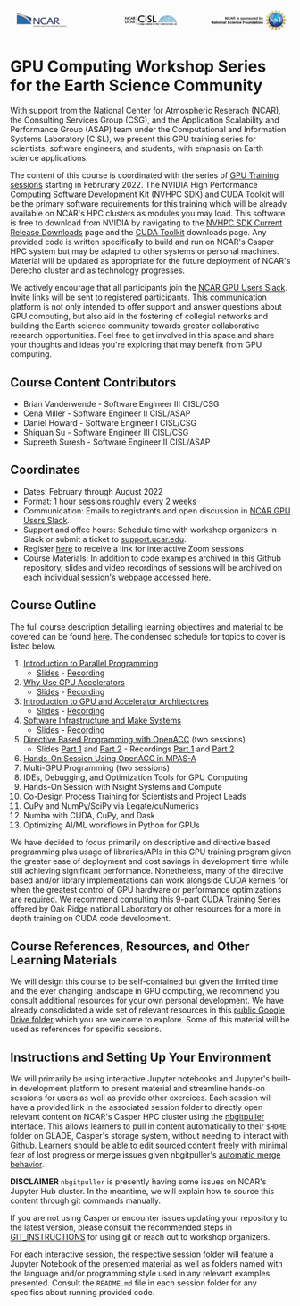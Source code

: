 ![NCAR UCAR Logo](NCAR_CISL_NSF_banner.jpeg)
# GPU Computing Workshop Series for the Earth Science Community
With support from the National Center for Atmospheric Reserach (NCAR), the Consulting Services Group (CSG), and the Application Scalability and Performance Group (ASAP) team under the Computational and Information Systems Laboratory (CISL), we present this GPU training series for scientists, software engineers, and students, with emphasis on Earth science applications.

The content of this course is coordinated with the series of [GPU Training sessions](https://www2.cisl.ucar.edu/what-we-do/training-library/gpu-computing-workshops) starting in Februrary 2022. The NVIDIA High Performance Computing Software Development Kit (NVHPC SDK) and CUDA Toolkit will be the primary software requirements for this training which will be already available on NCAR's HPC clusters as modules you may load. This software is free to download from NVIDIA by navigating to the [NVHPC SDK Current Release Downloads](https://developer.nvidia.com/nvidia-hpc-sdk-downloads 'NVHPC SDK') page and the [CUDA Toolkit](https://developer.nvidia.com/cuda-downloads 'CUDA Toolkit') downloads page. Any provided code is written specifically to build and run on NCAR's Casper HPC system but may be adapted to other systems or personal machines. Material will be updated as appropriate for the future deployment of NCAR's Derecho cluster and as technology progresses.

We actively encourage that all participants join the [NCAR GPU Users Slack](ncargpuusers.slack.com). Invite links will be sent to registered participants. This communication platform is not only intended to offer support and answer questions about GPU computing, but also aid in the fostering of collegial networks and building the Earth science community towards greater collaborative research opportunities. Feel free to get involved in this space and share your thoughts and ideas you're exploring that may benefit from GPU computing.

## Course Content Contributors

* Brian Vanderwende - Software Engineer III CISL/CSG
* Cena Miller - Software Engineer II CISL/ASAP
* Daniel Howard - Software Engineer I CISL/CSG
* Shiquan Su - Software Engineer III CISL/CSG
* Supreeth Suresh - Software Engineer II CISL/ASAP

## Coordinates

* Dates: February through August 2022
* Format: 1 hour sessions roughly every 2 weeks
* Communication: Emails to registrants and open discussion in [NCAR GPU Users Slack](ncargpuusers.slack.com).
* Support and offce hours: Schedule time with workshop organizers in Slack or submit a ticket to [support.ucar.edu](https://support.ucar.edu).
* Register [here](https://docs.google.com/forms/d/e/1FAIpQLSe6g0jGCYthfB9wQe6pNDl7dLO1321EM2vDu7YUSoc0kjISCw/viewform) to receive a link for interactive Zoom sessions
* Course Materials: In addition to code examples archived in this Github repository, slides and video recordings of sessions will be archived on each individual session's webpage accessed [here](https://www2.cisl.ucar.edu/what-we-do/training-library/gpu-computing-workshops).

## Course Outline

The full course description detailing learning objectives and material to be covered can be found [here](https://docs.google.com/document/d/1Tovha_SA0-4QPdOkc1Z89KQgVNAUsTDLNa_PqeCAvhU/edit#heading=h.90nvn0bxldkr). The condensed schedule for topics to cover is listed below.

1. [Introduction to Parallel Programming](01_IntroParallel)
    * [Slides](01_IntroParallel/Introduction%20to%20Parallel%20Programming%20-%20Shiquan%20Su,%20GPU%20Training%2020220203.pdf) - [Recording](https://youtu.be/UjK0O412A60)
2. [Why Use GPU Accelerators](02_WhyGPUs)
    * [Slides](02_WhyGPUs/Why%20Use%20GPU%20Accelerators%20-%20Daniel%20Howard,%20GPU%20Training%2020220217.pdf) - [Recording](https://youtu.be/zKb2ISrVEcU)
3. [Introduction to GPU and Accelerator Architectures](03_IntroGPUArch)
    * [Slides](03_IntroGPUArch/Introduction%20to%20GPU%20and%20Accelerator%20Architectures%20-%20Brent%20Leback,%20GPU%20Training%2020220303.pdf) - [Recording](https://youtu.be/82GiossgAIQ)
4. [Software Infrastructure and Make Systems](04_SoftInfrastrucure)
    * [Slides](04_SoftInfrastrucure/Software%20Infrastructure%20and%20Make%20Systems%20-%20Vanderwende%2020220317.pdf) - [Recording](https://youtu.be/vzOAZpg2w8s)
5. [Directive Based Programming with OpenACC](05_DirectivesOpenACC) (two sessions)
    * Slides [Part 1](05_DirectivesOpenACC/05_openACC_miniWeather_Tutorial.slides.pdf) and [Part 2](05_DirectivesOpenACC/05p2_openACC_miniWeather_Tutorial.slides.pdf) - Recordings [Part 1](https://youtu.be/NYEas1HVS00) and [Part 2](https://youtu.be/nAyqaYeshXM)
7. [Hands-On Session Using OpenACC in MPAS-A](07_HandsOnMPASA)
8. Multi-GPU Programming (two sessions)
10. IDEs, Debugging, and Optimization Tools for GPU Computing
11. Hands-On Session with Nsight Systems and Compute
12. Co-Design Process Training for Scientists and Project Leads
13. CuPy and NumPy/SciPy via Legate/cuNumerics
14. Numba with CUDA, CuPy, and Dask
15. Optimizing AI/ML workflows in Python for GPUs

We have decided to focus primarily on descriptive and directive based programming plus usage of libraries/APIs in this GPU training program given the greater ease of deployment and cost savings in development time while still achieving significant performance. Nonetheless, many of the directive based and/or library implementations can work alongside CUDA kernels for when the greatest control of GPU hardware or performance optimizations are required. We recommend consulting this 9-part [CUDA Training Series](https://www.olcf.ornl.gov/cuda-training-series/ 'CUDA Training') offered by Oak Ridge national Laboratory or other resources for a more in depth training on CUDA code development.

## Course References, Resources, and Other Learning Materials

We will design this course to be self-contained but given the limited time and the ever changing landscape in GPU computing, we recommend you consult additional resources for your own personal development. We have already consolidated a wide set of relevant resources in this [public Google Drive folder](https://drive.google.com/drive/folders/1e5cfjwIIiTogd3n894V6uwtKDs8wdAuo) which you are welcome to explore. Some of this material will be used as references for specific sessions.

## Instructions and Setting Up Your Environment
We will primarily be using interactive Jupyter notebooks and Jupyter's built-in development platform to present material and streamline hands-on sessions for users as well as provide other exercices. Each session will have a provided link in the associated session folder to directly open relevant content on NCAR's Casper HPC cluster using the [nbgitpuller](https://jupyterhub.github.io/nbgitpuller/use.html) interface. This allows learners to pull in content automatically to their `$HOME` folder on GLADE, Casper's storage system, without needing to interact with Github. Learners should be able to edit sourced content freely with minimal fear of lost progress or merge issues given nbgitpuller's [automatic merge behavior](https://jupyterhub.github.io/nbgitpuller/topic/automatic-merging.html).

**DISCLAIMER** `nbgitpuller` is presently having some issues on NCAR's Jupyter Hub cluster. In the meantime, we will explain how to source this content through git commands manually.

If you are not using Casper or encounter issues updating your repository to the latest version, please consult the recommended steps in [GIT_INSTRUCTIONS](GIT_INSTRUCTIONS.md) for using git or reach out to workshop organizers. 

For each interactive session, the respective session folder will feature a Jupyter Notebook of the presented material as well as folders named with the language and/or programming style used in any relevant examples presented. Consult the `README.md` file in each session folder for any specifics about running provided code.
